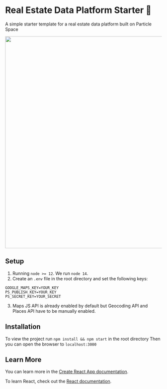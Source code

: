 # Real Estate Data Platform Starter 🚀

A simple starter template for a real estate data platform built on Particle Space

<p align="center">
<img src="https://user-images.githubusercontent.com/25208877/157114129-17f3e612-e39b-4e24-aa28-029db21fe386.png" width="680">
</p>

## Setup
1. Running `node >= 12`.  We run `node 14`. 
2. Create an `.env` file in the root directory and set the following keys:
```
GOOGLE_MAPS_KEY=YOUR_KEY
PS_PUBLISH_KEY=YOUR_KEY
PS_SECRET_KEY=YOUR_SECRET
```
3. Maps JS API is already enabled by default but Geocoding API and Places API have to be manually enabled.

## Installation 
To view the project run `npm install && npm start` in the root directory
Then you can open the browser to `localhost:3000`

## Learn More

You can learn more in the [Create React App documentation](https://facebook.github.io/create-react-app/docs/getting-started).

To learn React, check out the [React documentation](https://reactjs.org/).
